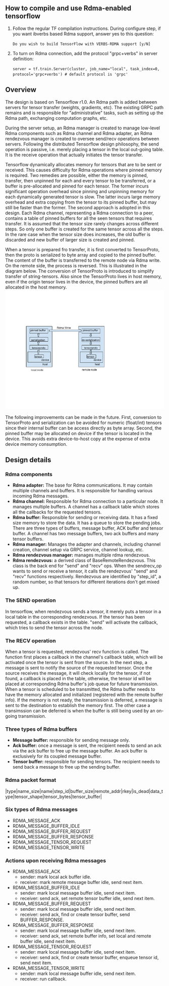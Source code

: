 ## How to compile and use Rdma-enabled tensorflow
1. Follow the regular TF compilation instructions. During configure step, if you want ibverbs based Rdma support, answer yes to this question:

    ```Do you wish to build TensorFlow with VERBS-RDMA support [y/N]```

2. To turn on Rdma connection, add the protocol "grpc+verbs" in server definition:

    ```server = tf.train.Server(cluster, job_name="local", task_index=0, protocol='grpc+verbs') # default protocol is 'grpc'```

## Overview
The design is based on Tensorflow r1.0. An Rdma path is added between servers for tensor transfer (weights, gradients, etc). The existing GRPC path remains and is responsible for "administrative" tasks, such as setting up the Rdma path, exchanging computation graphs, etc.

During the server setup, an Rdma manager is created to manage low-level Rdma components such as Rdma channel and Rdma adapter, an Rdma rendezvous manager is created to oversee send/recv operations between servers. Following the distributed Tensorflow design philosophy, the send operation is passive, i.e. merely placing a tensor in the local out-going table. It is the receive operation that actually initiates the tensor transfer.

Tensorflow dynamically allocates memory for tensors that are to be sent or received. This causes difficulty for Rdma operations where pinned memory is required. Two remedies are possible, either the memory is pinned, transfer, then unpinned for each and every tensor to be transferred, or a buffer is pre-allocated and pinned for each tensor. The former incurs significant operation overhead since pinning and unpinning memory for each dynamically generated tensor is slow. The latter incurs large memory overhead and extra copying from the tensor to its pinned buffer, but may still be faster than the former. The second approach is adopted in this design. Each Rdma channel, representing a Rdma connection to a peer, contains a table of pinned buffers for all the seen tensors that requires transfer. It is assumed that the tensor size rarely changes across different steps. So only one buffer is created for the same tensor across all the steps. In the rare case when the tensor size does increases, the old buffer is discarded and new buffer of larger size is created and pinned.

When a tensor is prepared fro transfer, it is first converted to TensorProto, then the proto is serialized to byte array and copied to the pinned buffer. The content of the buffer is transferred to the remote node via Rdma write. On the remote side, the process is reversed. This is illustrated in the diagram below. The conversion of TensorProto is introduced to simplify transfer of string-tensors. Also since the TensorProto lives in host memory, even if the origin tensor lives in the device, the pinned buffers are all allocated in the host memory.
![Tensorflow Rdma path](./design_diagram.png)

The following improvements can be made in the future. First, conversion to TensorProto and serialization can be avoided for numeric (float/int) tensors since their internal buffer can be access directly as byte array. Second, the pinned buffer may be allocated on device if the tensor is located in the device. This avoids extra device-to-host copy at the expense of extra device memory consumption.
## Design details

### Rdma components

* **Rdma adapter:** The base for Rdma communications. It may contain multiple channels and buffers.  It is responsible for handling various incoming Rdma messages.
* **Rdma channel:** Responsible for Rdma connection to a particular node. It manages multiple buffers. A channel has a callback table which stores all the callbacks for the requested tensors.
* **Rdma buffer:** Responsible for sending or receiving data. It has a fixed size memory to store the data. It has a queue to store the pending jobs. There are three types of buffers, message buffer, ACK buffer and tensor buffer. A channel has two message buffers, two ack buffers and many tensor buffers.
* **Rdma manager:** Manages the adapter and channels, including channel creation, channel setup via GRPC service, channel lookup, etc.
* **Rdma rendezvous manager:** manages multiple rdma rendezvous. 
* **Rdma rendezvous:** a derived class of BaseRemoteRendezvous. This class is the back end for "send" and "recv" ops. When the sendrecv_op wants to send or receive a tensor, it calls the rendezvous' "send" and "recv" functions respectively. Rendezvous are identified by "step_id", a random number, so that tensors for different iterations don't get mixed up.

### The SEND operation

In tensorflow, when rendezvous sends a tensor, it merely puts a tensor in a local table in the corresponding rendezvous. If the tensor has been requested, a callback exists in the table. "send" will activate the callback, which tries to send the tensor across the node.


### The RECV operation

When a tensor is requested, rendezvous' recv function is called. The function first places a callback in the channel's callback table, which will be activated once the tensor is sent from the source. In the next step, a message is sent to notify the source of the requested tensor. Once the source receives the message, it will check locally for the tensor, if not found, a callback is placed in the table, otherwise, the tensor id will be placed at corresponding Rdma buffer's job queue for future transmission. When a tensor is scheduled to be transmitted, the Rdma buffer needs to have the memory allocated and initialized (registered with the remote buffer info). If the memory is not ready, the transmission is deferred, a message is sent to the destination to establish the memory first. The other case a transimssion can be deferred is when the buffer is still being used by an on-going transmission.

### Three types of Rdma buffers

* **Message buffer:** responsible for sending message only.
* **Ack buffer:** once a message is sent, the recipient needs to send an ack via the ack buffer to free up the message buffer. An ack buffer is exclusively for its coupled message buffer.
* **Tensor buffer:** responsible for sending tensors. The recipient needs to send back a message to free up the sending buffer.

### Rdma packet format

|type|name_size|name|step_id|buffer_size|remote_addr|rkey|is_dead|data_type|tensor_shape|tensor_bytes|tensor_buffer|

### Six types of Rdma messages
* RDMA_MESSAGE_ACK
* RDMA_MESSAGE_BUFFER_IDLE
* RDMA_MESSAGE_BUFFER_REQUEST
* RDMA_MESSAGE_BUFFER_RESPONSE
* RDMA_MESSAGE_TENSOR_REQUEST
* RDMA_MESSAGE_TENSOR_WRITE

### Actions upon receiving Rdma messages
* RDMA_MESSAGE_ACK
  * sender: mark local ack buffer idle.
  * receiver: mark remote message buffer idle, send next item.
* RDMA_MESSAGE_BUFFER_IDLE
  * sender: mark local message buffer idle, send next item.
  * receiver: send ack, set remote tensor buffer idle, send next item.
* RDMA_MESSAGE_BUFFER_REQUEST
  * sender: mark local message buffer idle, send next item.
  * receiver: send ack, find or create tensor buffer, send BUFFER_RESPONSE.
* RDMA_MESSAGE_BUFFER_RESPONSE
  * sender: mark local message buffer idle, send next item.
  * receiver: send ack, set remote buffer info, set local and remote buffer idle, send next item.
* RDMA_MESSAGE_TENSOR_REQUEST
  * sender: mark local message buffer idle, send next item.
  * receiver: send ack, find or create tensor buffer, enqueue tensor id, send next item.
* RDMA_MESSAGE_TENSOR_WRITE
  * sender: mark local message buffer idle, send next item.
  * receiver: run callback.
